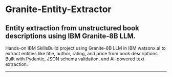 # Granite-Entity-Extractor

Entity extraction from unstructured book descriptions using IBM Granite-8B LLM.
--------------------

Hands-on IBM SkillsBuild project using Granite-8B LLM in IBM watsonx.ai to extract entities like title, author, rating, and price from book descriptions. Built with Pydantic, JSON schema validation, and AI-powered text extraction.

-------------------

